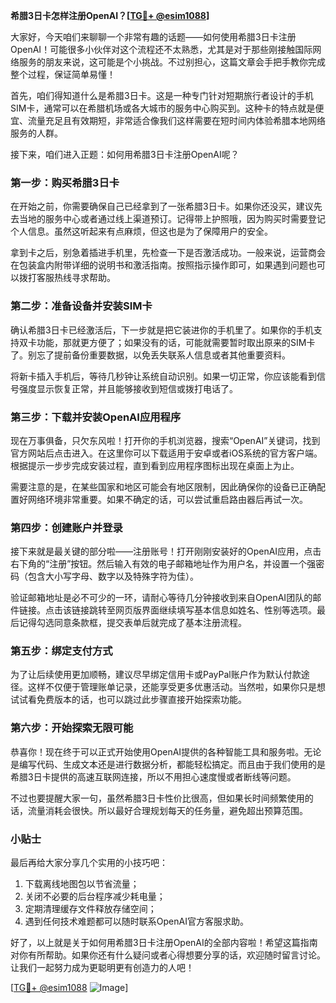 **希腊3日卡怎样注册OpenAI？[[TG💪+ @esim1088](https://t.me/s/esim1088)]**

大家好，今天咱们来聊聊一个非常有趣的话题——如何使用希腊3日卡注册OpenAI！可能很多小伙伴对这个流程还不太熟悉，尤其是对于那些刚接触国际网络服务的朋友来说，这可能是个小挑战。不过别担心，这篇文章会手把手教你完成整个过程，保证简单易懂！

首先，咱们得知道什么是希腊3日卡。这是一种专门针对短期旅行者设计的手机SIM卡，通常可以在希腊机场或各大城市的服务中心购买到。这种卡的特点就是便宜、流量充足且有效期短，非常适合像我们这样需要在短时间内体验希腊本地网络服务的人群。

接下来，咱们进入正题：如何用希腊3日卡注册OpenAI呢？

### 第一步：购买希腊3日卡

在开始之前，你需要确保自己已经拿到了一张希腊3日卡。如果你还没买，建议先去当地的服务中心或者通过线上渠道预订。记得带上护照哦，因为购买时需要登记个人信息。虽然这听起来有点麻烦，但这也是为了保障用户的安全。

拿到卡之后，别急着插进手机里，先检查一下是否激活成功。一般来说，运营商会在包装盒内附带详细的说明书和激活指南。按照指示操作即可，如果遇到问题也可以拨打客服热线寻求帮助。

### 第二步：准备设备并安装SIM卡

确认希腊3日卡已经激活后，下一步就是把它装进你的手机里了。如果你的手机支持双卡功能，那就更方便了；如果没有的话，可能就需要暂时取出原来的SIM卡了。别忘了提前备份重要数据，以免丢失联系人信息或者其他重要资料。

将新卡插入手机后，等待几秒钟让系统自动识别。如果一切正常，你应该能看到信号强度显示恢复正常，并且能够接收到短信或拨打电话了。

### 第三步：下载并安装OpenAI应用程序

现在万事俱备，只欠东风啦！打开你的手机浏览器，搜索“OpenAI”关键词，找到官方网站后点击进入。在这里你可以下载适用于安卓或者iOS系统的官方客户端。根据提示一步步完成安装过程，直到看到应用程序图标出现在桌面上为止。

需要注意的是，在某些国家和地区可能会有地区限制，因此确保你的设备已正确配置好网络环境非常重要。如果不确定的话，可以尝试重启路由器后再试一次。

### 第四步：创建账户并登录

接下来就是最关键的部分啦——注册账号！打开刚刚安装好的OpenAI应用，点击右下角的“注册”按钮。然后输入有效的电子邮箱地址作为用户名，并设置一个强密码（包含大小写字母、数字以及特殊字符为佳）。

验证邮箱地址是必不可少的一环，请耐心等待几分钟接收到来自OpenAI团队的邮件链接。点击该链接跳转至网页版界面继续填写基本信息如姓名、性别等选项。最后记得勾选同意条款框，提交表单后就完成了基本注册流程。

### 第五步：绑定支付方式

为了让后续使用更加顺畅，建议尽早绑定信用卡或PayPal账户作为默认付款途径。这样不仅便于管理账单记录，还能享受更多优惠活动。当然啦，如果你只是想试试看免费版本的话，也可以跳过此步骤直接开始探索功能。

### 第六步：开始探索无限可能

恭喜你！现在终于可以正式开始使用OpenAI提供的各种智能工具和服务啦。无论是编写代码、生成文本还是进行数据分析，都能轻松搞定。而且由于我们使用的是希腊3日卡提供的高速互联网连接，所以不用担心速度慢或者断线等问题。

不过也要提醒大家一句，虽然希腊3日卡性价比很高，但如果长时间频繁使用的话，流量消耗会很快。所以最好合理规划每天的任务量，避免超出预算范围。

### 小贴士

最后再给大家分享几个实用的小技巧吧：
1. 下载离线地图包以节省流量；
2. 关闭不必要的后台程序减少耗电量；
3. 定期清理缓存文件释放存储空间；
4. 遇到任何技术难题都可以随时联系OpenAI官方客服求助。

好了，以上就是关于如何用希腊3日卡注册OpenAI的全部内容啦！希望这篇指南对你有所帮助。如果你还有什么疑问或者心得想要分享的话，欢迎随时留言讨论。让我们一起努力成为更聪明更有创造力的人吧！

[[TG💪+ @esim1088](https://t.me/s/esim1088) ![Image](https://i.postimg.cc/4NQfJmqS/Snipaste-2025-05-13-00-14-12.png)]